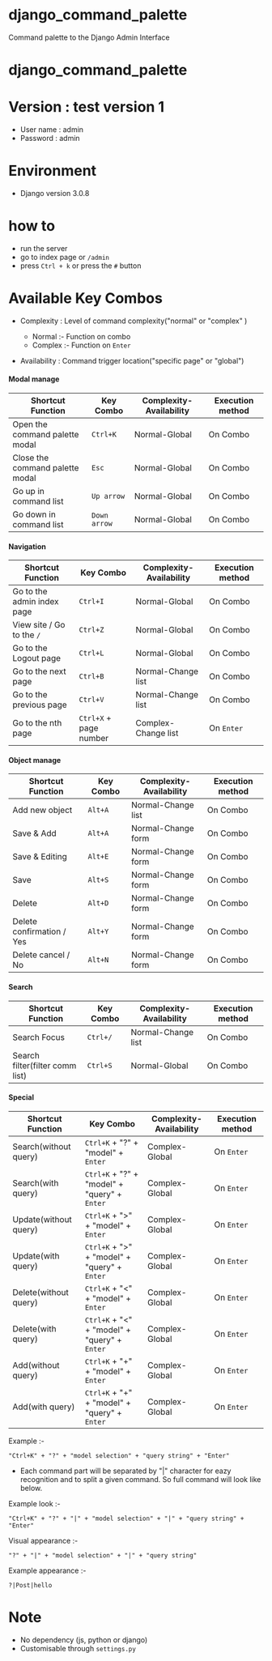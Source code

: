 # django_command_palette
Command palette to the Django Admin Interface




# django_command_palette

# Version : test version 1

- User name : admin
- Password : admin

# Environment

  - Django version 3.0.8


# how to 
- run the server
- go to index page or `/admin`
- press `Ctrl + k` or press the `#` button



# Available Key Combos 



- Complexity : Level of command complexity("normal" or "complex" )

    - Normal  :-  Function on combo
    - Complex  :-  Function on `Enter`
  
- Availability : Command trigger location("specific page" or "global") 


#### Modal manage
| Shortcut Function                | Key Combo                        |   Complexity-Availability            |   Execution method    |
|----------------------------------|----------------------------------|--------------------------------------|-----------------------|
| Open the command palette modal   | `Ctrl+K`                         |   Normal-Global                      |   On Combo            |
| Close the command palette modal  | `Esc`                            |   Normal-Global                      |   On Combo            |
| Go up in command list            | `Up arrow`                       |   Normal-Global                      |   On Combo            |
| Go down in command list          | `Down arrow`                     |   Normal-Global                      |   On Combo            |


#### Navigation
| Shortcut Function                | Key Combo                        |  Complexity-Availability           |   Execution method    |
|----------------------------------|----------------------------------|------------------------------------|-----------------------|
| Go to the admin index page       | `Ctrl+I`                         |   Normal-Global                    |   On Combo            |
| View site / Go to the `/`        | `Ctrl+Z`                         |   Normal-Global                    |   On Combo            |
| Go to the Logout page            | `Ctrl+L`                         |   Normal-Global                    |   On Combo            |
| Go to the next page              | `Ctrl+B`                         |   Normal-Change list               |   On Combo            |
| Go to the previous page          | `Ctrl+V`                         |   Normal-Change list               |   On Combo            |
| Go to the nth page               | `Ctrl+X` + page number           |   Complex-Change list              |   On `Enter`          |


#### Object manage
| Shortcut Function                | Key Combo                        |  Complexity-Availability           |   Execution method    |
|----------------------------------|----------------------------------|------------------------------------|-----------------------|
| Add new object                   | `Alt+A`                          |   Normal-Change list               |   On Combo            |
| Save & Add                       | `Alt+A`                          |   Normal-Change form               |   On Combo            |
| Save & Editing                   | `Alt+E`                          |   Normal-Change form               |   On Combo            |
| Save                             | `Alt+S`                          |   Normal-Change form               |   On Combo            |
| Delete                           | `Alt+D`                          |   Normal-Change form               |   On Combo            |
| Delete confirmation / Yes        | `Alt+Y`                          |   Normal-Change form               |   On Combo            |
| Delete cancel / No               | `Alt+N`                          |   Normal-Change form               |   On Combo            |


#### Search
| Shortcut Function                | Key Combo                        | Complexity-Availability           |   Execution method    |
|----------------------------------|----------------------------------|-----------------------------------|-----------------------|
| Search Focus                     | `Ctrl+/`                         |    Normal-Change list             |   On Combo            |
| Search filter(filter comm list)  | `Ctrl+S`                         |    Normal-Global                  |   On Combo            |




#### Special
| Shortcut Function     | Key Combo                                        | Complexity-Availability                |   Execution method    |
|-----------------------|--------------------------------------------------|----------------------------------------|-----------------------|
| Search(without query) |  `Ctrl+K` + "?" + "model" +  `Enter`             |   Complex-Global                       |    On `Enter`         |
| Search(with query)    |  `Ctrl+K` + "?" + "model" + "query" +  `Enter`   |   Complex-Global                       |    On `Enter`         |
| Update(without query) |  `Ctrl+K` + ">" + "model" +  `Enter`             |   Complex-Global                       |    On `Enter`         |
| Update(with query)    |  `Ctrl+K` + ">" + "model" + "query" +  `Enter`   |   Complex-Global                       |    On `Enter`         |
| Delete(without query) |  `Ctrl+K` + "<" + "model" +  `Enter`             |   Complex-Global                       |    On `Enter`         |
| Delete(with query)    |  `Ctrl+K` + "<" + "model" + "query" +  `Enter`   |   Complex-Global                       |    On `Enter`         |
| Add(without query)    |  `Ctrl+K` + "+" + "model" +  `Enter`             |   Complex-Global                       |    On `Enter`         |
| Add(with query)       |  `Ctrl+K` + "+" + "model" + "query" +  `Enter`   |   Complex-Global                       |    On `Enter`         |


Example :-

```"Ctrl+K" + "?" + "model selection" + "query string" + "Enter"```


- Each command part will be separated by "|" character for eazy recognition and to split a given command. So full command will look like below.

Example look :- 

```"Ctrl+K" + "?" + "|" + "model selection" + "|" + "query string" + "Enter"```

Visual appearance :- 

```"?" + "|" + "model selection" + "|" + "query string"```

Example appearance :- 

```?|Post|hello```



# Note 
- No dependency (js, python or django)
- Customisable through `settings.py`
  

